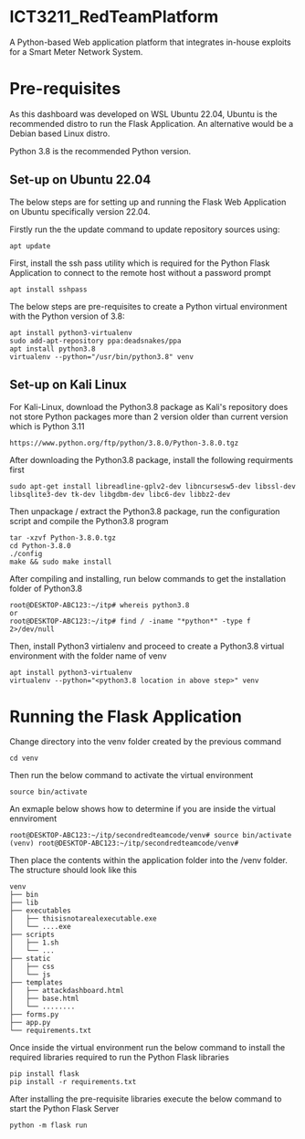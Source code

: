 # ICT3211_RedTeamPlatform
A Python-based Web application platform that integrates in-house exploits for a Smart Meter Network System.

# Pre-requisites
As this dashboard was developed on WSL Ubuntu 22.04, Ubuntu is the recommended distro to run the Flask Application.
An alternative would be a Debian based Linux distro.

Python 3.8 is the recommended Python version.  

## Set-up on Ubuntu 22.04

The below steps are for setting up and running the Flask Web Application on Ubuntu specifically version 22.04. 

Firstly run the the update command to update repository sources using:
```
apt update
```

First, install the ssh pass utility which is required for the Python Flask Application to connect to the remote host without a password prompt
```
apt install sshpass
```

The below steps are pre-requisites to create a Python virtual environment with the Python version of 3.8:
```
apt install python3-virtualenv
sudo add-apt-repository ppa:deadsnakes/ppa
apt install python3.8
virtualenv --python="/usr/bin/python3.8" venv
```

## Set-up on Kali Linux
For Kali-Linux, download the Python3.8 package as Kali's repository does not store Python packages more than 2 version older than current version which is Python 3.11
```
https://www.python.org/ftp/python/3.8.0/Python-3.8.0.tgz
```

After downloading the Python3.8 package, install the following requirments first
```
sudo apt-get install libreadline-gplv2-dev libncursesw5-dev libssl-dev libsqlite3-dev tk-dev libgdbm-dev libc6-dev libbz2-dev
```

Then unpackage / extract the Python3.8 package, run the configuration script and compile the Python3.8 program
```
tar -xzvf Python-3.8.0.tgz
cd Python-3.8.0
./config
make && sudo make install
```

After compiling and installing, run below commands to get the installation folder of Python3.8
```
root@DESKTOP-ABC123:~/itp# whereis python3.8
or
root@DESKTOP-ABC123:~/itp# find / -iname "*python*" -type f 2>/dev/null
```

Then, install Python3 virtialenv and proceed to create a Python3.8 virtual environment with the folder name of venv
```
apt install python3-virtualenv
virtualenv --python="<python3.8 location in above step>" venv
```

# Running the Flask Application
Change directory into the venv folder created by the previous command 
```
cd venv
```

Then run the below command to activate the virtual environment
```
source bin/activate
```

An exmaple below shows how to determine if you are inside the virtual ennviroment
```
root@DESKTOP-ABC123:~/itp/secondredteamcode/venv# source bin/activate
(venv) root@DESKTOP-ABC123:~/itp/secondredteamcode/venv#
```

Then place the contents within the application folder into the /venv folder. The structure should look like this 
```
venv
├── bin
├── lib
├── executables
│   ├── thisisnotarealexecutable.exe  
│   └── ....exe
├── scripts
│   ├── 1.sh 
│   └── ...
├── static
│   ├── css 
│   └── js
├── templates 
│   ├── attackdashboard.html        
│   ├── base.html         
│   └── ........             
├── forms.py
├── app.py
└── requirements.txt
```

Once inside the virtual environment run the below command to install the required libraries required to run the Python Flask libraries 
```
pip install flask
pip install -r requirements.txt 
```

After installing the pre-requisite libraries execute the below command to start the Python Flask Server 
```
python -m flask run
```





